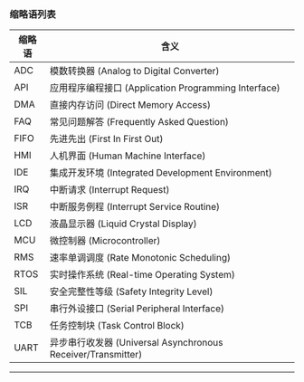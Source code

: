 ### 缩略语列表

| 缩略语 | 含义 |
|------|---------------------------------------------|
| ADC  | 模数转换器 (Analog to Digital Converter) |
| API  | 应用程序编程接口 (Application Programming Interface) |
| DMA  | 直接内存访问 (Direct Memory Access) |
| FAQ  | 常见问题解答 (Frequently Asked Question) |
| FIFO | 先进先出 (First In First Out) |
| HMI  | 人机界面 (Human Machine Interface) |
| IDE  | 集成开发环境 (Integrated Development Environment) |
| IRQ  | 中断请求 (Interrupt Request) |
| ISR  | 中断服务例程 (Interrupt Service Routine) |
| LCD  | 液晶显示器 (Liquid Crystal Display) |
| MCU  | 微控制器 (Microcontroller) |
| RMS  | 速率单调调度 (Rate Monotonic Scheduling) |
| RTOS | 实时操作系统 (Real-time Operating System) |
| SIL  | 安全完整性等级 (Safety Integrity Level) |
| SPI  | 串行外设接口 (Serial Peripheral Interface) |
| TCB  | 任务控制块 (Task Control Block) |
| UART | 异步串行收发器 (Universal Asynchronous Receiver/Transmitter) |
* * *

